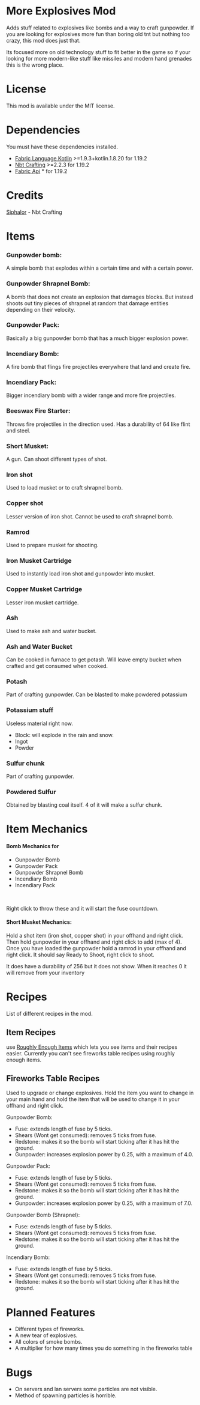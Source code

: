 # More Explosives Mod

Adds stuff related to explosives like bombs and a way to craft gunpowder. If you are looking for explosives more fun than boring old tnt but nothing too crazy, this mod does just that.

Its focused more on old technology stuff to fit better in the game so if your looking for more modern-like stuff like missiles and modern hand grenades this is the wrong place.

# License

This mod is available under the MIT license.

# Dependencies

You must have these dependencies installed.

- [Fabric Language Kotlin](https://www.curseforge.com/minecraft/mc-mods/fabric-language-kotlin) >=1.9.3+kotlin.1.8.20 for 1.19.2
- [Nbt Crafting](https://modrinth.com/mod/nbt-crafting) >=2.2.3 for 1.19.2
- [Fabric Api](https://modrinth.com/mod/fabric-api) * for 1.19.2

# Credits
[Siphalor](https://modrinth.com/user/Siphalor) - Nbt Crafting

# Items

### Gunpowder bomb:
  A simple bomb that explodes within a certain time and with a certain power.

### Gunpowder Shrapnel Bomb:
  A bomb that does not create an explosion that damages blocks. But instead shoots out tiny pieces of shrapnel at random that damage
  entities depending on their velocity.

### Gunpowder Pack:
  Basically a big gunpowder bomb that has a much bigger explosion power.
  
### Incendiary Bomb:
  A fire bomb that flings fire projectiles everywhere that land and create fire.

### Incendiary Pack:
  Bigger incendiary bomb with a wider range and more fire projectiles.

### Beeswax Fire Starter:
  Throws fire projectiles in the direction used.
  Has a durability of 64 like flint and steel.
  

### Short Musket:
  A gun. Can shoot different types of shot.

### Iron shot
  Used to load musket or to craft shrapnel bomb.

### Copper shot
  Lesser version of iron shot. 
  Cannot be used to craft shrapnel bomb.
  
### Ramrod
  Used to prepare musket for shooting.

### Iron Musket Cartridge
  Used to instantly load iron shot and gunpowder into musket.

### Copper Musket Cartridge
  Lesser iron musket cartridge.

### Ash
  Used to make ash and water bucket.

### Ash and Water Bucket
  Can be cooked in furnace to get potash.
  Will leave empty bucket when crafted and
  get consumed when cooked.

### Potash
  Part of crafting gunpowder.
  Can be blasted to make powdered potassium
  
### Potassium stuff
  Useless material right now.
  - Block: will explode in the rain and snow.
  - Ingot
  - Powder

### Sulfur chunk
  Part of crafting gunpowder.
  
### Powdered Sulfur
  Obtained by blasting coal itself.
  4 of it will make a sulfur chunk.

# Item Mechanics

#### Bomb Mechanics for
 - Gunpowder Bomb
 - Gunpowder Pack
 - Gunpowder Shrapnel Bomb
 - Incendiary Bomb
 - Incendiary Pack
<br>

Right click to throw these and it will start the fuse countdown.

  #### Short Musket Mechanics:
  Hold a shot item (iron shot, copper shot) in your offhand and right click.
  Then hold gunpowder in your offhand
  and right click to add (max of 4).
  Once you have loaded the gunpowder
  hold a ramrod in your offhand and right click.
  It should say Ready to Shoot, right click to shoot.
  
  It does have a durability of 256 but it does not show.
  When it reaches 0 it will remove from your inventory

# Recipes

List of different recipes in the mod.

## Item Recipes
use [Roughly Enough Items](https://www.curseforge.com/minecraft/mc-mods/roughly-enough-items) which lets you see items and their recipes easier. Currently you can't see fireworks table recipes using roughly enough items.

## Fireworks Table Recipes
Used to upgrade or change explosives.
Hold the item you want to change in your main hand
and hold the item that will be used to change it in your offhand
and right click.

Gunpowder Bomb: 
  - Fuse: extends length of fuse by 5 ticks.
  - Shears (Wont get consumed): removes 5 ticks from fuse.
  - Redstone: makes it so the bomb will start ticking after it has hit the ground.
  - Gunpowder: increases explosion power by 0.25, with a maximum of 4.0.

Gunpowder Pack: 
  - Fuse: extends length of fuse by 5 ticks.
  - Shears (Wont get consumed): removes 5 ticks from fuse.
  - Redstone: makes it so the bomb will start ticking after it has hit the ground.
  - Gunpowder: increases explosion power by 0.25, with a maximum of 7.0.

Gunpowder Bomb (Shrapnel): 
  - Fuse: extends length of fuse by 5 ticks.
  - Shears (Wont get consumed): removes 5 ticks from fuse.
  - Redstone: makes it so the bomb will start ticking after it has hit the ground.

Incendiary Bomb: 
  - Fuse: extends length of fuse by 5 ticks.
  - Shears (Wont get consumed): removes 5 ticks from fuse.
  - Redstone: makes it so the bomb will start ticking after it has hit the ground.

# Planned Features

  - Different types of fireworks.
  - A new tear of explosives.
  - All colors of smoke bombs.
  - A multiplier for how many times you do something in the fireworks table

# Bugs

  - On servers and lan servers some particles are not visible.
  - Method of spawning particles is horrible.
